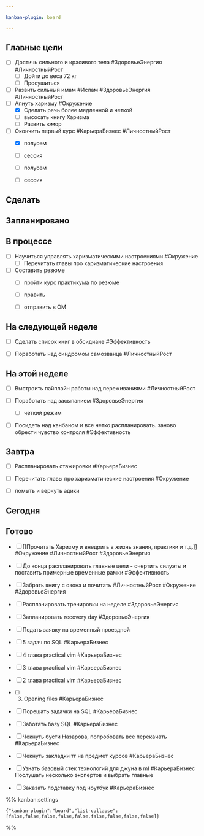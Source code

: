 ```yaml
---

kanban-plugin: board

---
```


## Главные цели

- [ ] Достичь сильного и красивого тела #ЗдоровьеЭнергия #ЛичностныйРост
	- [ ] Дойти до веса 72 кг
	- [ ] Просушиться
- [ ] Развить сильный имам #Ислам #ЗдоровьеЭнергия #ЛичностныйРост
- [ ] Апнуть харизму  #Окружение
	- [x] Сделать речь более медленной и четкой
	- [ ] высосать книгу Харизма
	- [ ] Развить юмор
- [ ] Окончить первый курс #КарьераБизнес #ЛичностныйРост
	- [x] полусем
	- [ ] сессия
	- [ ] полусем
	- [ ] сессия


## Сделать



## Запланировано



## В процессе

- [ ] Научиться управлять харизматическими настроениями #Окружение
	- [ ] Перечитать главы про харизматические настроения
- [ ] Составить резюме
	- [ ] пройти курс практикума по резюме
	- [ ] править
	- [ ] отправить в ОМ


## На следующей неделе

- [ ] Сделать список книг в обсидиане #Эффективность
- [ ] Поработать над синдромом самозванца #ЛичностныйРост


## На этой неделе

- [ ] Выстроить пайплайн работы над переживаниями #ЛичностныйРост
- [ ] Поработать над засыпанием #ЗдоровьеЭнергия 
	- [ ] четкий режим
- [ ] Посидеть над канбаном и все четко распланировать. заново обрести чувство контроля #Эффективность


## Завтра

- [ ] Распланировать стажировки #КарьераБизнес
- [ ] Перечитать главы про харизматические настроения #Окружение
- [ ] помыть и вернуть адики


## Сегодня



## Готово

- [ ] [[Прочитать Харизму и внедрить в жизнь знания, практики и т.д.]] #Окружение #ЛичностныйРост #ЗдоровьеЭнергия
- [ ] До конца распланировать главные цели - очертить силуэты и поставить примерные временные рамки #Эффективность
- [ ] Забрать книгу с озона и почитать #ЛичностныйРост #Окружение #ЗдоровьеЭнергия
- [ ] Распланировать тренировки на неделе #ЗдоровьеЭнергия
- [ ] Запланировать recovery day #ЗдоровьеЭнергия
- [ ] Подать заявку на временный проездной
- [ ] 5 задач по SQL #КарьераБизнес
- [ ] 4 глава practical vim #КарьераБизнес
- [ ] 3 глава practical vim #КарьераБизнес
- [ ] 2 глава practical vim #КарьераБизнес
- [ ] 3. Opening files #КарьераБизнес
- [ ] Порешать задачки на SQL #КарьераБизнес
- [ ] Заботать базу SQL #КарьераБизнес
- [ ] Чекнуть бусти Назарова, попробовать все перекачать #КарьераБизнес
- [ ] Чекнуть закладки тг на предмет курсов #КарьераБизнес
- [ ] Узнать базовый стек технологий для джуна в ml #КарьераБизнес 
	Послушать несколько экспертов и выбрать главные
- [ ] Заказать подставку под ноутбук #КарьераБизнес




%% kanban:settings
```
{"kanban-plugin":"board","list-collapse":[false,false,false,false,false,false,false,false,false]}
```
%%